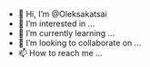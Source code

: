 - 👋 Hi, I’m @Oleksakatsai
- 👀 I’m interested in ...
- 🌱 I’m currently learning ...
- 💞️ I’m looking to collaborate on ...
- 📫 How to reach me ...

<!---
Oleksakatsai/Oleksakatsai is a ✨ special ✨ repository because its `README.md` (this file) appears on your GitHub profile.
You can click the Preview link to take a look at your changes.
--->
